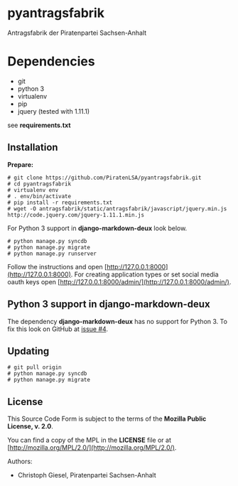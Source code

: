 # pyantragsfabrik

Antragsfabrik der Piratenpartei Sachsen-Anhalt

# Dependencies

- git
- python 3
- virtualenv
- pip
- jquery (tested with 1.11.1)

see **requirements.txt**

## Installation

**Prepare:**

```
# git clone https://github.com/PiratenLSA/pyantragsfabrik.git
# cd pyantragsfabrik
# virtualenv env
# . env/bin/activate
# pip install -r requirements.txt
# wget -O antragsfabrik/static/antragsfabrik/javascript/jquery.min.js http://code.jquery.com/jquery-1.11.1.min.js
```

For Python 3 support in **django-markdown-deux** look below.

```
# python manage.py syncdb
# python manage.py migrate
# python manage.py runserver
```

Follow the instructions and open [http://127.0.0.1:8000](http://127.0.0.1:8000). For creating application types or
set social media oauth keys open [http://127.0.0.1:8000/admin/](http://127.0.0.1:8000/admin/).

## Python 3 support in django-markdown-deux

The dependency **django-markdown-deux** has no support for Python 3. To fix this look on GitHub at
[issue #4](https://github.com/trentm/django-markdown-deux/pull/4).

## Updating

```
# git pull origin
# python manage.py syncdb
# python manage.py migrate
```

## License

This Source Code Form is subject to the terms of the **Mozilla Public License, v. 2.0**.

You can find a copy of the MPL in the **LICENSE** file or at [http://mozilla.org/MPL/2.0/](http://mozilla.org/MPL/2.0/).

Authors:

- Christoph Giesel, Piratenpartei Sachsen-Anhalt
